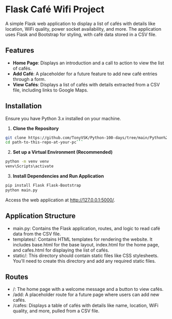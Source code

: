 # Flask Café Wifi Project

A simple Flask web application to display a list of cafés with details like location, WiFi quality, power socket availability, and more. The application uses Flask and Bootstrap for styling, with café data stored in a CSV file.

## Features

- **Home Page**: Displays an introduction and a call to action to view the list of cafés.
- **Add Café**: A placeholder for a future feature to add new café entries through a form.
- **View Cafés**: Displays a list of cafés with details extracted from a CSV file, including links to Google Maps.

## Installation

Ensure you have Python 3.x installed on your machine.

1. **Clone the Repository**

```bash
git clone https://github.com/TonyVSK/Python-100-days/tree/main/Python%20100%20days%20projects/062%20Coffee%20%26%20Wifi%20project
cd path-to-this-repo-at-your-pc```
```
2. **Set up a Virtual Environment (Recommended)**

```bash
python -m venv venv
venv\Scripts\activate
```

3. **Install Dependencies and Run Application**
```bash
pip install Flask Flask-Bootstrap
python main.py
```

Access the web application at http://127.0.0.1:5000/.

## Application Structure
* main.py: Contains the Flask application, routes, and logic to read café data from the CSV file.
* templates/: Contains HTML templates for rendering the website. It includes base.html for the base layout, index.html for the home page, and cafes.html for displaying the list of cafés.
* static/: This directory should contain static files like CSS stylesheets. You'll need to create this directory and add any required static files.

## Routes
* /: The home page with a welcome message and a button to view cafés.
* /add: A placeholder route for a future page where users can add new cafés.
* /cafes: Displays a table of cafés with details like name, location, WiFi quality, and more, pulled from a CSV file.
